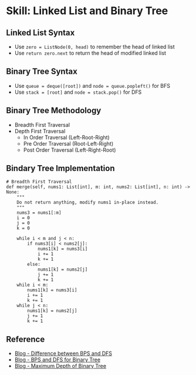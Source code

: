 # Skill: Linked List and Binary Tree

## Linked List Syntax

- Use `zero = ListNode(0, head)` to remember the head of linked list
- Use `return zero.next` to return the head of modified linked list

## Binary Tree Syntax

- Use `queue = deque([root])` and `node = queue.popleft()` for BFS
- Use `stack = [root]` and `node = stack.pop()` for DFS

## Binary Tree Methodology

- Breadth First Traversal
- Depth First Traversal
  - In Order Traversal (Left-Root-Right)
  - Pre Order Traversal (Root-Left-Right)
  - Post Order Traversal (Left-Right-Root)

## Bindary Tree Implementation

```
# Breadth First Traversal
def merge(self, nums1: List[int], m: int, nums2: List[int], n: int) -> None:
    """
    Do not return anything, modify nums1 in-place instead.
    """
    nums3 = nums1[:m]
    i = 0
    j = 0
    k = 0
    
    while i < m and j < n:
        if nums3[i] < nums2[j]:
            nums1[k] = nums3[i]
            i += 1
            k += 1
        else:
            nums1[k] = nums2[j]
            j += 1
            k += 1
    while i < m:
        nums1[k] = nums3[i]
        i += 1
        k += 1
    while j < n:
        nums1[k] = nums2[j]
        j += 1
        k += 1
```

## Reference

- [Blog - Difference between BPS and DFS](https://www.geeksforgeeks.org/difference-between-bfs-and-dfs/)
- [Blog - BPS and DFS for Binary Tree](https://www.geeksforgeeks.org/bfs-vs-dfs-binary-tree/)
- [Blog - Maximum Depth of Binary Tree](https://christinalalay.medium.com/crack-leetcode-140-maximum-depth-of-binary-tree-91a963d10a9a)